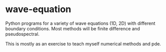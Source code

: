 # wave-equation

Python programs for a variety of wave equations (1D, 2D) with different boundary conditions. Most methods will be finite difference and pseudospectral.

This is mostly as an exercise to teach myself numerical methods and pde.
